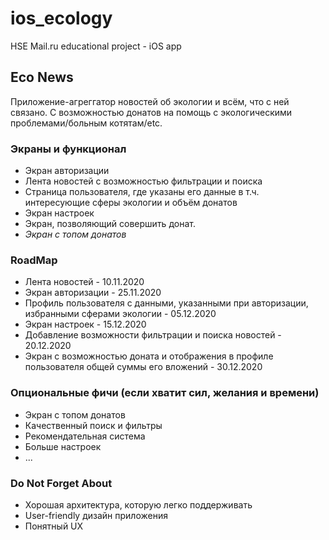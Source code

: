 # ios_ecology
HSE Mail.ru educational project - iOS app

## Eco News
Приложение-агреггатор новостей об экологии и всём, что с ней связано. С возможностью донатов на помощь с экологическими проблемами/больным котятам/etc.

### Экраны и функционал
* Экран авторизации
* Лента новостей с возможностью фильтрации и поиска
* Страница пользователя, где указаны его данные в т.ч. интересующие сферы экологии и объём донатов
* Экран настроек 
* Экран, позволяющий совершить донат. 
* *Экран с топом донатов*

### RoadMap
* Лента новостей - 10.11.2020
* Экран авторизации - 25.11.2020
* Профиль пользователя с данными, указанными при авторизации, избранными сферами экологии - 05.12.2020
* Экран настроек - 15.12.2020
* Добавление возможности фильтрации и поиска новостей - 20.12.2020
* Экран с возможностью доната и отображения в профиле пользователя общей суммы его вложений - 30.12.2020

### Опциональные фичи (если хватит сил, желания и времени)
* Экран с топом донатов
* Качественный поиск и фильтры
* Рекомендательная система
* Больше настроек
* ...

### Do Not Forget About
* Хорошая архитектура, которую легко поддерживать
* User-friendly дизайн приложения
* Понятный UX
